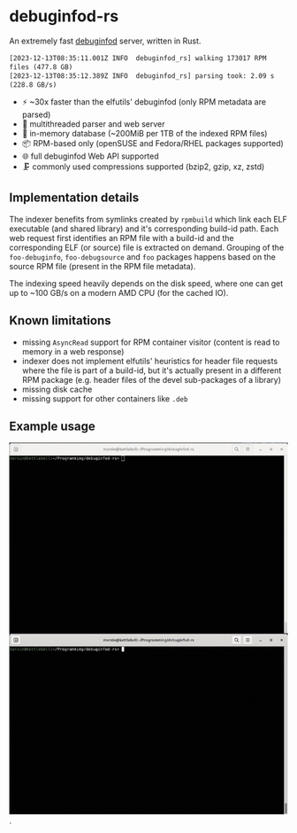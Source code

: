 # debuginfod-rs

An extremely fast [debuginfod](https://sourceware.org/elfutils/Debuginfod.html) server, written in Rust.

```
[2023-12-13T08:35:11.001Z INFO  debuginfod_rs] walking 173017 RPM files (477.8 GB)
[2023-12-13T08:35:12.389Z INFO  debuginfod_rs] parsing took: 2.09 s (228.8 GB/s)
```

- ⚡️ ~30x faster than the elfutils' debuginfod (only RPM metadata are parsed)
- 🧵 multithreaded parser and web server
- 🦋 in-memory database (~200MiB per 1TB of the indexed RPM files)
- 📦 RPM-based only (openSUSE and Fedora/RHEL packages supported)
- 🌐 full debuginfod Web API supported
- 🗜 commonly used compressions supported (bzip2, gzip, xz, zstd)

## Implementation details

The indexer benefits from symlinks created by `rpmbuild` which link each ELF executable (and shared library)
and it's corresponding build-id path. Each web request first identifies an RPM file with a build-id and
the corresponding ELF (or source) file is extracted on demand. Grouping of the `foo-debuginfo`, `foo-debugsource`
and `foo` packages happens based on the source RPM file (present in the RPM file metadata).

The indexing speed heavily depends on the disk speed, where one can get up to ~100 GB/s
on a modern AMD CPU (for the cached IO).

## Known limitations

- missing `AsyncRead` support for RPM container visitor (content is read to memory in a web response)
- indexer does not implement elfutils' heuristics for header file requests where the file
  is part of a build-id, but it's actually present in a different RPM package
  (e.g. header files of the devel sub-packages of a library)
- missing disk cache
- missing support for other containers like `.deb`

## Example usage

![debuginfod demo example](docs/demo.gif).
